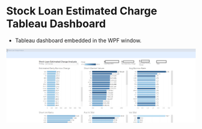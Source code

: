 # Stock Loan Estimated Charge Tableau Dashboard

- Tableau dashboard embedded in the WPF window.

![Alt text](assets/stock_loan_tableau_dashboard.png)